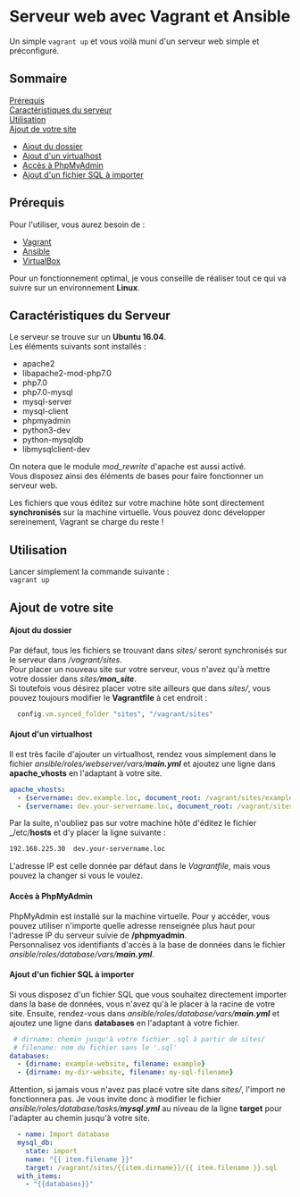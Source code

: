 # Serveur web avec Vagrant et Ansible

Un simple `vagrant up` et vous voilà muni d'un serveur web simple et préconfiguré. 

## Sommaire

[Prérequis](#prérequis)     
[Caractéristiques du serveur](#caractéristiques-du-serveur)     
[Utilisation](#utilisation)     
[Ajout de votre site](#ajout-de-votre-site)     
- [Ajout du dossier](#ajout-du-dossier)
- [Ajout d'un virtualhost](#ajout-dun-virtualhost)
- [Accès à PhpMyAdmin](#accès-à-phpmyadmin)
- [Ajout d'un fichier SQL à importer](#ajout-dun-fichier-sql-à-importer)

## Prérequis 

Pour l'utiliser, vous aurez besoin de :
- [Vagrant](https://www.vagrantup.com/downloads.html)
- [Ansible](http://docs.ansible.com/ansible/latest/installation_guide/intro_installation.html)
- [VirtualBox](https://www.virtualbox.org/wiki/Downloads)

Pour un fonctionnement optimal, je vous conseille de réaliser tout ce qui va suivre sur un environnement **Linux**.

## Caractéristiques du Serveur

Le serveur se trouve sur un **Ubuntu 16.04**.   
Les éléments suivants sont installés :
- apache2
- libapache2-mod-php7.0
- php7.0
- php7.0-mysql
- mysql-server
- mysql-client
- phpmyadmin
- python3-dev
- python-mysqldb
- libmysqlclient-dev

On notera que le module _mod_rewrite_ d'apache est aussi activé.   
Vous disposez ainsi des éléments de bases pour faire fonctionner un serveur web.  

Les fichiers que vous éditez sur votre machine hôte sont directement **synchronisés** sur la machine virtuelle. Vous pouvez donc développer sereinement, Vagrant se charge du reste !

## Utilisation

Lancer simplement la commande suivante :    
`vagrant up`

## Ajout de votre site

#### Ajout du dossier

Par défaut, tous les fichiers se trouvant dans _sites/_ seront synchronisés sur le serveur dans _/vagrant/sites_.   
Pour placer un nouveau site sur votre serveur, vous n'avez qu'à mettre votre dossier dans _sites/**mon_site**_.  
Si toutefois vous désirez placer votre site ailleurs que dans _sites/_, vous pouvez toujours modifier le **Vagrantfile** à cet endroit : 
```ruby
  config.vm.synced_folder "sites", "/vagrant/sites"
```

#### Ajout d'un virtualhost

Il est très facile d'ajouter un virtualhost, rendez vous simplement dans le fichier _ansible/roles/webserver/vars/**main.yml**_ et ajoutez une ligne dans **apache_vhosts** en l'adaptant à votre site.
```yaml
apache_vhosts:
  - {servername: dev.example.loc, document_root: /vagrant/sites/example}
  - {servername: dev.your-servername.loc, document_root: /vagrant/sites/your-dirname}
```

Par la suite, n'oubliez pas sur votre machine hôte d'éditez le fichier _/etc/**hosts** et d'y placer la ligne suivante :
```bash
192.168.225.30	dev.your-servername.loc
```

L'adresse IP est celle donnée par défaut dans le _Vagrantfile_, mais vous pouvez la changer si vous le voulez.

#### Accès à PhpMyAdmin

PhpMyAdmin est installé sur la machine virtuelle. Pour y accéder, vous pouvez utiliser n'importe quelle adresse renseignée plus haut pour l'adresse IP du serveur suivie de **/phpmyadmin**.    
Personnalisez vos identifiants d'accès à la base de données dans le fichier _ansible/roles/database/vars/**main.yml**_.

#### Ajout d'un fichier SQL à importer

Si vous disposez d'un fichier SQL que vous souhaitez directement importer dans la base de données, vous n'avez qu'à le placer à la racine de votre site. Ensuite, rendez-vous dans _ansible/roles/database/vars/**main.yml**_ et ajoutez une ligne dans **databases** en l'adaptant à votre fichier.
```yaml
 # dirname: chemin jusqu'à votre fichier .sql à partir de sites/
 # filename: nom du fichier sans le '.sql'
databases:
  - {dirname: example-website, filename: example} 
  - {dirname: my-dir-website, filename: my-sql-filename}
  ```

Attention, si jamais vous n'avez pas placé votre site dans _sites/_, l'import ne fonctionnera pas. Je vous invite donc à modifier le fichier _ansible/roles/database/tasks/**mysql.yml**_ au niveau de la ligne **target** pour l'adapter au chemin jusqu'à votre site.
```yaml
  - name: Import database
  mysql_db:
    state: import
    name: "{{ item.filename }}"
    target: /vagrant/sites/{{item.dirname}}/{{ item.filename }}.sql
  with_items:
    - "{{databases}}"
```
